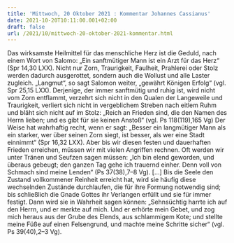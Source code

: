 ```yaml
---
title: 'Mittwoch, 20 Oktober 2021 : Kommentar Johannes Cassianus'
date: 2021-10-20T10:11:00.001+02:00
draft: false
url: /2021/10/mittwoch-20-oktober-2021-kommentar.html
---
```


Das wirksamste Heilmittel für das menschliche Herz ist die Geduld, nach einem Wort von Salomo: „Ein sanftmütiger Mann ist ein Arzt für das Herz“ (Spr 14,30 LXX). Nicht nur Zorn, Traurigkeit, Faulheit, Prahlerei oder Stolz werden dadurch ausgerottet, sondern auch die Wollust und alle Laster zugleich. „Langmut“, so sagt Salomon weiter, „gewährt Königen Erfolg“ (vgl. Spr 25,15 LXX). Derjenige, der immer sanftmütig und ruhig ist, wird nicht vom Zorn entflammt, verzehrt sich nicht in den Qualen der Langeweile und Traurigkeit, verliert sich nicht in vergeblichem Streben nach eitlem Ruhm und bläht sich nicht auf im Stolz: „Reich an Frieden sind, die den Namen des Herrn lieben; und es gibt für sie keinen Anstoß“ (vgl. Ps 118(119),165 Vg) Der Weise hat wahrhaftig recht, wenn er sagt: „Besser ein langmütiger Mann als ein starker, wer über seinen Zorn siegt, ist besser, als wer eine Stadt einnimmt“ (Spr 16,32 LXX). Aber bis wir diesen festen und dauerhaften Frieden erreichen, müssen wir mit vielen Angriffen rechnen. Oft werden wir unter Tränen und Seufzen sagen müssen: „Ich bin elend geworden, und überaus gebeugt; den ganzen Tag gehe ich trauernd einher. Denn voll von Schmach sind meine Lenden“ (Ps 37(38),7–8 Vg). \[…\] Bis die Seele den Zustand vollkommener Reinheit erreicht hat, wird sie häufig diese wechselnden Zustände durchlaufen, die für ihre Formung notwendig sind; bis schließlich die Gnade Gottes ihr Verlangen erfüllt und sie für immer festigt. Dann wird sie in Wahrheit sagen können: „Sehnsüchtig harrte ich auf den Herrn, und er merkte auf mich. Und er erhörte mein Gebet, und zog mich heraus aus der Grube des Elends, aus schlammigem Kote; und stellte meine Füße auf einen Felsengrund, und machte meine Schritte sicher“ (vgl. Ps 39(40),2–3 Vg).